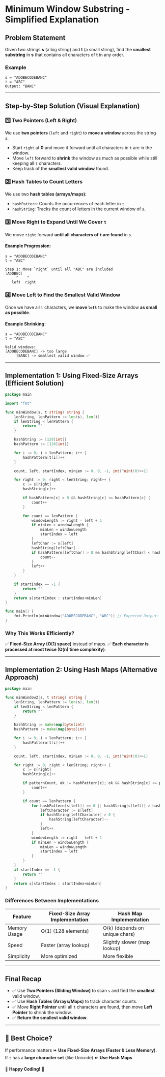 # Minimum Window Substring - Simplified Explanation

## Problem Statement
Given two strings **s** (a big string) and **t** (a small string), find the **smallest substring** in **s** that contains all characters of **t** in any order.

### Example
```
s = "ADOBECODEBANC"
t = "ABC"
Output: "BANC"
```
---

## **Step-by-Step Solution (Visual Explanation)**

### **1️⃣ Two Pointers (Left & Right)**
We use **two pointers** (`left` and `right`) to **move a window** across the string `s`.

- Start `right` at **0** and move it forward until all characters in `t` are in the window.
- Move `left` forward to **shrink** the window as much as possible while still keeping all `t` characters.
- Keep track of the **smallest valid window** found.

### **2️⃣ Hash Tables to Count Letters**
We use two **hash tables (arrays/maps)**:
- `hashPattern`: Counts the occurrences of each letter in `t`.
- `hashString`: Tracks the count of letters in the current window of `s`.

### **3️⃣ Move Right to Expand Until We Cover `t`**
We move `right` forward **until all characters of `t` are found** in `s`.

#### Example Progression:
```
s = "ADOBECODEBANC"
t = "ABC"

Step 1: Move `right` until all "ABC" are included
[ADOBEC]
     ^    ^
   left  right
```

### **4️⃣ Move Left to Find the Smallest Valid Window**
Once we have all `t` characters, we **move `left`** to make the window **as small as possible**.

#### Example Shrinking:
```
s = "ADOBECODEBANC"
t = "ABC"

Valid windows:
[ADOBECODEBANC] -> too large
     [BANC] -> smallest valid window ✅
```

---

## **Implementation 1: Using Fixed-Size Arrays** (Efficient Solution)
```go
package main

import "fmt"

func minWindow(s, t string) string {
    lenString, lenPattern := len(s), len(t)
    if lenString < lenPattern {
        return ""
    }

    hashString := [128]int{}
    hashPattern := [128]int{}

    for i := 0; i < lenPattern; i++ {
        hashPattern[t[i]]++
    }

    count, left, startIndex, minLen := 0, 0, -1, int(^uint(0)>>1)

    for right := 0; right < lenString; right++ {
        c := s[right]
        hashString[c]++

        if hashPattern[c] > 0 && hashString[c] <= hashPattern[c] {
            count++
        }

        for count == lenPattern {
            windowLength := right - left + 1
            if minLen > windowLength {
                minLen = windowLength
                startIndex = left
            }
            leftChar := s[left]
            hashString[leftChar]--
            if hashPattern[leftChar] > 0 && hashString[leftChar] < hashPattern[leftChar] {
                count--
            }
            left++
        }
    }

    if startIndex == -1 {
        return ""
    }
    return s[startIndex : startIndex+minLen]
}

func main() {
    fmt.Println(minWindow("ADOBECODEBANC", "ABC")) // Expected Output: "BANC"
}
```

### **Why This Works Efficiently?**
✅ **Fixed-Size Array (O(1) space)** instead of maps.
✅ **Each character is processed at most twice (O(n) time complexity)**.

---

## **Implementation 2: Using Hash Maps (Alternative Approach)**
```go
package main

func minWindow2(s, t string) string {
    lenString, lenPattern := len(s), len(t)
    if lenString < lenPattern {
        return ""
    }

    hashString := make(map[byte]int)
    hashPattern := make(map[byte]int)

    for i := 0; i < lenPattern; i++ {
        hashPattern[t[i]]++
    }

    count, left, startIndex, minLen := 0, 0, -1, int(^uint(0)>>1)

    for right := 0; right < lenString; right++ {
        c := s[right]
        hashString[c]++

        if patternCount, ok := hashPattern[c]; ok && hashString[c] <= patternCount {
            count++
        }

        if count == lenPattern {
            for hashPattern[s[left]] == 0 || hashString[s[left]] > hashPattern[s[left]] {
                leftCharacter := s[left]
                if hashString[leftCharacter] > 0 {
                    hashString[leftCharacter]--
                }
                left++
            }
            windowLength := right - left + 1
            if minLen > windowLength {
                minLen = windowLength
                startIndex = left
            }
        }
    }
    if startIndex == -1 {
        return ""
    }
    return s[startIndex : startIndex+minLen]
}
```

### **Differences Between Implementations**
| Feature              | Fixed-Size Array Implementation | Hash Map Implementation |
|----------------------|--------------------------------|-------------------------|
| Memory Usage        | O(1) (128 elements)            | O(k) (depends on unique chars) |
| Speed               | Faster (array lookup)          | Slightly slower (map lookup) |
| Simplicity          | More optimized                 | More flexible |

---

## **Final Recap**
- ✅ Use **Two Pointers (Sliding Window)** to scan `s` and find the **smallest** valid window.
- ✅ Use **Hash Tables (Arrays/Maps)** to track character counts.
- ✅ Move **Right Pointer** until all `t` characters are found, then move **Left Pointer** to shrink the window.
- ✅ **Return the smallest valid window**.

---

## **🎯 Best Choice?**
If performance matters ⏩ **Use Fixed-Size Arrays (Faster & Less Memory)**.
If `t` has a **large character set** (like Unicode) ⏩ **Use Hash Maps**.

🚀 **Happy Coding!** 🎉

